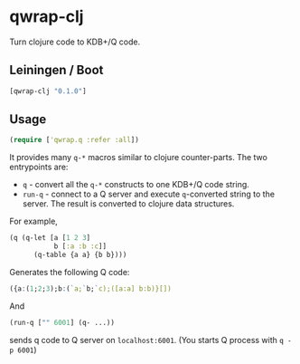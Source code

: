 # qwrap-clj

Turn clojure code to KDB+/Q code.

## Leiningen / Boot

```clojure
[qwrap-clj "0.1.0"]
```

## Usage

```clojure
(require ['qwrap.q :refer :all])
```
It provides many `q-*` macros similar to clojure counter-parts. The two entrypoints are:

* `q` - convert all the `q-*` constructs to one KDB+/Q code string.
* `run-q` - connect to a Q server and execute `q`-converted string to the server. The result is converted to clojure data structures.

For example,

```clojure
(q (q-let [a [1 2 3]
           b [:a :b :c]]
      (q-table {a a} {b b})))
```
Generates the following Q code:

```q
({a:(1;2;3);b:(`a;`b;`c);([a:a] b:b)}[])
```

And 

```clojure
(run-q ["" 6001] (q- ...))
```

sends q code to Q server on `localhost:6001`. (You starts Q process with `q -p 6001`)


